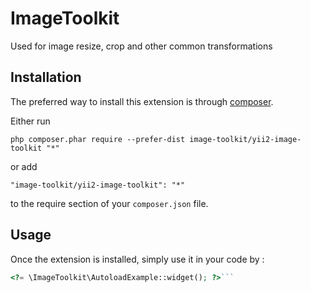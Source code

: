 ImageToolkit
============
Used for image resize, crop and other common transformations

Installation
------------

The preferred way to install this extension is through [composer](http://getcomposer.org/download/).

Either run

```
php composer.phar require --prefer-dist image-toolkit/yii2-image-toolkit "*"
```

or add

```
"image-toolkit/yii2-image-toolkit": "*"
```

to the require section of your `composer.json` file.


Usage
-----

Once the extension is installed, simply use it in your code by  :

```php
<?= \ImageToolkit\AutoloadExample::widget(); ?>```